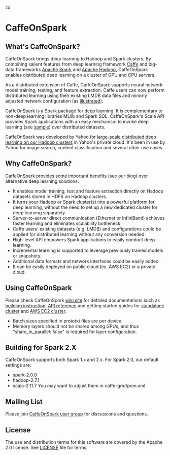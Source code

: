 zd<!--
Copyright 2016 Yahoo Inc.
Licensed under the terms of the Apache 2.0 license.
Please see LICENSE file in the project root for terms.
-->
# CaffeOnSpark

## What's CaffeOnSpark?

CaffeOnSpark brings deep learning to Hadoop and Spark clusters.  By
combining salient features from deep learning framework
[Caffe](https://github.com/BVLC/caffe) and big-data frameworks [Apache
Spark](http://spark.apache.org/) and [Apache Hadoop](http://hadoop.apache.org/), CaffeOnSpark enables distributed
deep learning on a cluster of GPU and CPU servers.

As a distributed extension of Caffe, CaffeOnSpark supports neural
network model training, testing, and feature extraction.  Caffe users
can now perform distributed learning using their existing LMDB data
files and minorly adjusted network configuration (as
[illustrated](../master/data/lenet_memory_train_test.prototxt#L10-L12)).

CaffeOnSpark is a Spark package for deep learning. It is complementary
to non-deep learning libraries MLlib and Spark SQL.
CaffeOnSpark's Scala API provides Spark applications with an easy
mechanism to invoke deep learning (see
[sample](../master/caffe-grid/src/main/scala/com/yahoo/ml/caffe/examples/MyMLPipeline.scala))
over distributed datasets.

CaffeOnSpark was developed by Yahoo for [large-scale distributed deep
learning on our Hadoop
clusters](http://yahoohadoop.tumblr.com/post/129872361846/large-scale-distributed-deep-learning-on-hadoop)
in Yahoo's private cloud.  It's been in use by Yahoo for image search,
content classification and several other use cases.

## Why CaffeOnSpark?

CaffeOnSpark provides some important benefits (see [our blog](http://yahoohadoop.tumblr.com/post/139916563586/caffeonspark-open-sourced-for-distributed-deep)) over alternative deep learning solutions.  

* It enables model training, test and feature extraction directly on Hadoop datasets stored in HDFS on Hadoop clusters.
* It turns your Hadoop or Spark cluster(s) into a powerful platform for deep learning, without the need to set up a new dedicated cluster for deep learning separately.
* Server-to-server direct communication (Ethernet or InfiniBand) achieves faster learning and eliminates scalability bottleneck. 
* Caffe users' existing datasets (e.g. LMDB) and configurations could be applied for distributed learning without any conversion needed.
* High-level API empowers Spark applications to easily conduct deep learning. 
* Incremental learning is supported to leverage previously trained models or snapshots. 
* Additional data formats and network interfaces could be easily added.
* It can be easily deployed on public cloud (ex. AWS EC2) or a private cloud.

## Using CaffeOnSpark

Please check CaffeOnSpark [wiki site](../../wiki) for detailed
documentations such as [building instruction](../../wiki/build), [API
reference](http://yahoo.github.io/CaffeOnSpark/scala_doc/#com.yahoo.ml.caffe.package)
and getting started guides for [standalone
cluster](../../wiki/GetStarted_local) and [AWS EC2
cluster](../../wiki/GetStarted_EC2).


* Batch sizes specified in prototxt files are per device.
* Memory layers should not be shared among GPUs, and thus "share_in_parallel: false" is required for layer configuration.

## Building for Spark 2.X

CaffeOnSpark supports both Spark 1.x and 2.x. For Spark 2.0, our default settings are:
  - spark-2.0.0
  - hadoop-2.7.1
  - scala-2.11.7
You may want to adjust them in caffe-grid/pom.xml.

 
## Mailing List

Please join [CaffeOnSpark user
group](https://groups.google.com/forum/#!forum/caffeonspark-users) for
discussions and questions.


## License

The use and distribution terms for this software are covered by the
Apache 2.0 license. See [LICENSE](LICENSE.txt) file for terms.
